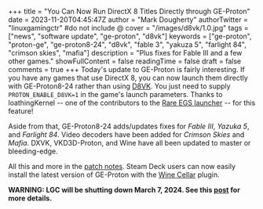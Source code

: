 +++
title = "You Can Now Run DirectX 8 Titles Directly through GE-Proton"
date = 2023-11-20T04:45:47Z
author = "Mark Dougherty"
authorTwitter = "linuxgamingctr" #do not include @
cover = "/images/d8vk/1.0.jpg"
tags = ["news", "software update", "ge-proton", "d8vk"]
keywords = ["ge-proton", "proton-ge", "ge-proton8-24", "d8vk", "fable 3", "yakuza 5", "farlight 84", "crimson skies", "mafia"]
description = "Plus fixes for Fable III and a few other games."
showFullContent = false
readingTime = false
draft = false
comments = true
+++
Today's update to GE-Proton is fairly interesting. If you have any games that use DirectX 8, you can now launch them directly with GE-Proton8-24 rather than using [D8VK](https://linuxgamingcentral.com/posts/d8vk-v1.0/). You just need to supply `PROTON_ENABLE_D8VK=1` in the game's launch parameters. Thanks to loathingKernel -- one of the contributors to the [Rare EGS launcher](https://linuxgamingcentral.com/posts/rare-epic-games-launcher/) -- for this feature!

Aside from that, GE-Proton8-24 adds/updates fixes for *Fable III*, *Yazuka 5*, and *Farlight 84*. Video decoders have been added for *Crimson Skies* and *Mafia*. DXVK, VKD3D-Proton, and Wine have all been updated to master or bleeding-edge.

All this and more in the [patch notes](https://github.com/GloriousEggroll/proton-ge-custom/releases/tag/GE-Proton8-24). Steam Deck users can now easily install the latest version of GE-Proton with the [Wine Cellar](https://linuxgamingcentral.com/posts/wine-cellar-steam-deck-plugin/) plugin.

**WARNING: LGC will be shutting down March 7, 2024. See this [post](https://linuxgamingcentral.com/posts/the-end-of-lgc/) for more details.**
